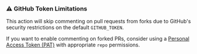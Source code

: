 ### ⚠️ GitHub Token Limitations

This action will skip commenting on pull requests from forks due to GitHub's security restrictions on the default `GITHUB_TOKEN`.

If you want to enable commenting on forked PRs, consider using a [Personal Access Token (PAT)](https://docs.github.com/en/authentication/keeping-your-account-and-data-secure/creating-a-personal-access-token) with appropriate `repo` permissions.
